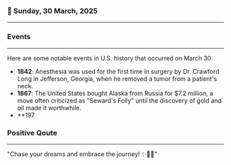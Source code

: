 ### 📅 Sunday, 30 March, 2025
------
### Events
------
Here are some notable events in U.S. history that occurred on March 30:

- **1842**: Anesthesia was used for the first time in surgery by Dr. Crawford Long in Jefferson, Georgia, when he removed a tumor from a patient's neck.
- **1867**: The United States bought Alaska from Russia for $7.2 million, a move often criticized as "Seward's Folly" until the discovery of gold and oil made it worthwhile.
- **197
### Positive Qoute
------
"Chase your dreams and embrace the journey! ✨🌈🚀"
